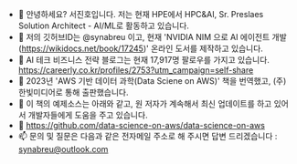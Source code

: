 - 👋 안녕하세요? 서진호입니다. 저는 현재 HPE에서 HPC&AI, Sr. Preslaes Solution Architect - AI/ML로 활동하고 있습니다.
- 💞️ 저의 깃허브ID는 @synabreu 이고, 현재 'NVIDIA NIM 으로 AI 에이전트 개발(https://wikidocs.net/book/17245)' 온라인 도서를 제작하고 있습니다. 
- 🌱 AI 테크 비즈니스 전략 블로그는 현재 17,917명 팔로우를 가지고 있습니다. https://careerly.co.kr/profiles/2753?utm_campaign=self-share 
- 👀 2023년 'AWS 기반 데이터 과학(Data Sciene on AWS)' 책을 번역했고, (주)한빛미디어로 통해 출판했습니다.
- 👀 이 책의 예제소스는 아래와 같고, 원 저자가 계속해서 최신 업데이트를 하고 있어서 개발자들에게 도움을 주고 있습니다.  
- 🌱 https://github.com/data-science-on-aws/data-science-on-aws 
- 📫 문의 및 질문은 다음과 같은 전자메일 주소로 해 주시면 답변 드리겠습니다 : synabreu@outlook.com

<!---
synabreu/synabreu is a ✨ special ✨ repository because its `README.md` (this file) appears on your GitHub profile.
You can click the Preview link to take a look at your changes.
--->
